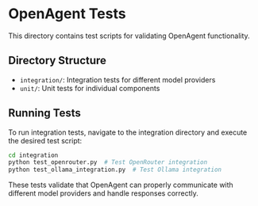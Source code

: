 # OpenAgent Tests

This directory contains test scripts for validating OpenAgent functionality.

## Directory Structure

- `integration/`: Integration tests for different model providers
- `unit/`: Unit tests for individual components

## Running Tests

To run integration tests, navigate to the integration directory and execute the desired test script:

```bash
cd integration
python test_openrouter.py  # Test OpenRouter integration
python test_ollama_integration.py  # Test Ollama integration
```

These tests validate that OpenAgent can properly communicate with different model providers and handle responses correctly.
